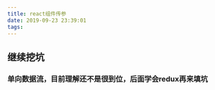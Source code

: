 ```yaml
---
title: react组件传参
date: 2019-09-23 23:39:01
tags:
---
```


## 继续挖坑

### 单向数据流，目前理解还不是很到位，后面学会redux再来填坑